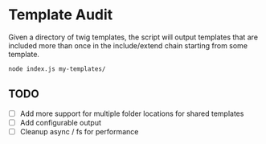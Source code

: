 
# Template Audit

Given a directory of twig templates, the script will output templates that are included more than once in the include/extend chain starting from some template.


```sh
node index.js my-templates/
```


## TODO
- [ ] Add more support for multiple folder locations for shared templates
- [ ] Add configurable output
- [ ] Cleanup async / fs for performance
